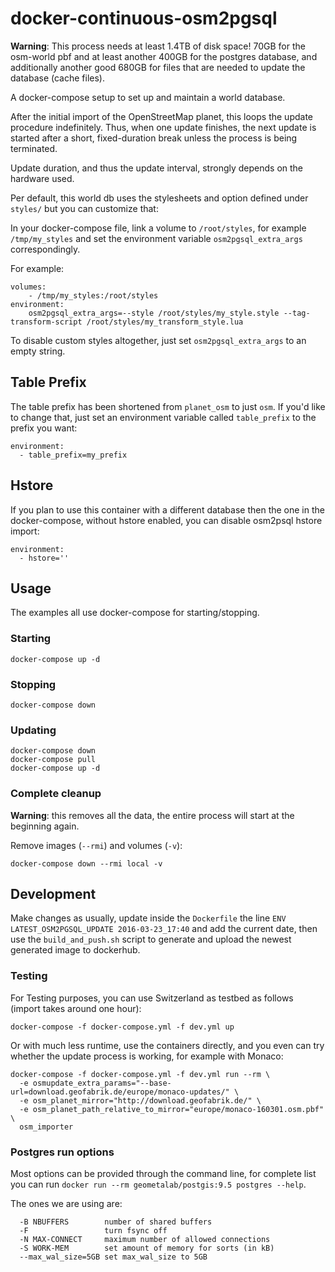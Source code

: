 # docker-continuous-osm2pgsql

**Warning**: This process needs at least 1.4TB of disk space!
70GB for the osm-world pbf and at least another 400GB for the
postgres database, and additionally another
good 680GB for files that are needed to update the database (cache files).

A docker-compose setup to set up and maintain a world database.

After the initial import of the OpenStreetMap planet, this loops the update procedure indefinitely.
Thus, when one update finishes, the next update is started after a short, fixed-duration break unless the process is being terminated.

Update duration, and thus the update interval, strongly depends on the hardware used.

Per default, this world db uses the stylesheets and option defined under `styles/`
but you can customize that:

In your docker-compose file, link a volume to `/root/styles`, for example `/tmp/my_styles` and set the
environment variable `osm2pgsql_extra_args` correspondingly.

For example:
```
volumes:
    - /tmp/my_styles:/root/styles
environment:
    osm2pgsql_extra_args=--style /root/styles/my_style.style --tag-transform-script /root/styles/my_transform_style.lua
```

To disable custom styles altogether, just set `osm2pgsql_extra_args` to an empty string.

## Table Prefix

The table prefix has been shortened from `planet_osm` to just `osm`. If
you'd like to change that, just set an environment variable called
`table_prefix` to the prefix you want:

```
environment:
  - table_prefix=my_prefix
```

## Hstore

If you plan to use this container with a different database
then the one in the docker-compose, without hstore enabled,
you can disable osm2psql hstore import:

```
environment:
  - hstore=''
```

## Usage

The examples all use docker-compose for starting/stopping.

### Starting

```
docker-compose up -d
```

### Stopping

```
docker-compose down
```

### Updating

```
docker-compose down
docker-compose pull
docker-compose up -d
```

### Complete cleanup

**Warning**: this removes all the data, the entire process
will start at the beginning again.

Remove images (`--rmi`) and volumes (`-v`):

```
docker-compose down --rmi local -v
```

## Development

Make changes as usually, update inside the `Dockerfile`
the line `ENV LATEST_OSM2PGSQL_UPDATE 2016-03-23_17:40` and
add the current date, then use the `build_and_push.sh` script to
generate and upload the newest generated image to dockerhub.

### Testing

For Testing purposes, you can use Switzerland as testbed as follows
(import takes around one hour):

```
docker-compose -f docker-compose.yml -f dev.yml up
```

Or with much less runtime, use the containers directly, and you even
can try whether the update process is working, for example with Monaco:

```
docker-compose -f docker-compose.yml -f dev.yml run --rm \
  -e osmupdate_extra_params="--base-url=download.geofabrik.de/europe/monaco-updates/" \
  -e osm_planet_mirror="http://download.geofabrik.de/" \
  -e osm_planet_path_relative_to_mirror="europe/monaco-160301.osm.pbf" \
  osm_importer
```

### Postgres run options

Most options can be provided through the command line, for complete list
you can run `docker run --rm geometalab/postgis:9.5 postgres --help`.

The ones we are using are:

```
  -B NBUFFERS        number of shared buffers
  -F                 turn fsync off
  -N MAX-CONNECT     maximum number of allowed connections
  -S WORK-MEM        set amount of memory for sorts (in kB)
  --max_wal_size=5GB set max_wal_size to 5GB
```
